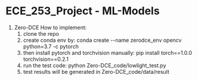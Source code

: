 # ECE_253_Project - ML-Models

1. Zero-DCE
    How to implement:
    1. clone the repo
    2. create conda env by: conda create --name zerodce_env opencv python=3.7 -c pytorch
    3. then install pytorch and torchvision manually: pip install torch==1.0.0 torchvision==0.2.1
    4. run the test code: python Zero-DCE_code/lowlight_test.py
    5. test results will be generated in Zero-DCE_code/data/result 
